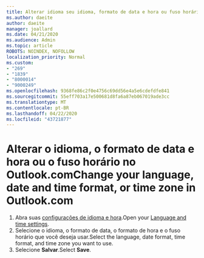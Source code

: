 ```yaml
---
title: Alterar idioma seu idioma, formato de data e hora ou fuso horário no Outlook.com
ms.author: daeite
author: daeite
manager: joallard
ms.date: 04/21/2020
ms.audience: Admin
ms.topic: article
ROBOTS: NOINDEX, NOFOLLOW
localization_priority: Normal
ms.custom:
- "269"
- "1839"
- "8000014"
- "9000249"
ms.openlocfilehash: 9368fe86c2f0e4756c69dd56e4a5e6cdefdfe841
ms.sourcegitcommit: 55eff703a17e500681d8fa6a87eb067019ade3cc
ms.translationtype: MT
ms.contentlocale: pt-BR
ms.lasthandoff: 04/22/2020
ms.locfileid: "43721877"
---
```

# <a name="change-your-language-date-and-time-format-or-time-zone-in-outlookcom"></a><span data-ttu-id="a0801-102">Alterar o idioma, o formato de data e hora ou o fuso horário no Outlook.com</span><span class="sxs-lookup"><span data-stu-id="a0801-102">Change your language, date and time format, or time zone in Outlook.com</span></span>

1. <span data-ttu-id="a0801-103">Abra suas [configurações de idioma e hora](https://go.microsoft.com/fwlink/?linkid=2085505).</span><span class="sxs-lookup"><span data-stu-id="a0801-103">Open your [Language and time settings](https://go.microsoft.com/fwlink/?linkid=2085505).</span></span>
1. <span data-ttu-id="a0801-104">Selecione o idioma, o formato de data, o formato de hora e o fuso horário que você deseja usar.</span><span class="sxs-lookup"><span data-stu-id="a0801-104">Select the language, date format, time format, and time zone you want to use.</span></span>
1. <span data-ttu-id="a0801-105">Selecione **Salvar**.</span><span class="sxs-lookup"><span data-stu-id="a0801-105">Select **Save**.</span></span>